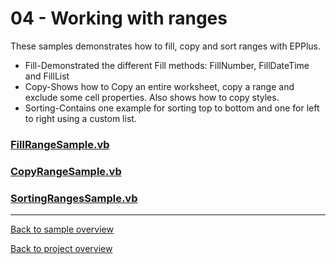 ﻿# 04 - Working with ranges
These samples demonstrates how to fill, copy and sort ranges with EPPlus. 
- Fill-Demonstrated the different Fill methods: FillNumber, FillDateTime and FillList
- Copy-Shows how to Copy an entire worksheet, copy a range and exclude some cell properties. Also shows how to copy styles.
- Sorting-Contains one example for sorting top to bottom and one for left to right using a custom list.
### [FillRangeSample.vb](FillRangeSample.vb)
### [CopyRangeSample.vb](CopyRangeSample.vb)
### [SortingRangesSample.vb](SortingRangesSample.vb)
---
[Back to sample overview](..%2FReadme.md)

[Back to project overview](..%2F..%2FReadme.md)